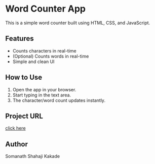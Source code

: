# Word Counter App

This is a simple word counter built using HTML, CSS, and JavaScript.

## Features

- Counts characters in real-time
- (Optional) Counts words in real-time
- Simple and clean UI

## How to Use

1. Open the app in your browser.
2. Start typing in the text area.
3. The character/word count updates instantly.

## Project URL

[click here](https://real-word-counter-js.netlify.app/)

## Author

Somanath Shahaji Kakade
